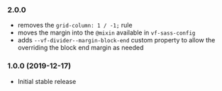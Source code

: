### 2.0.0

* removes the `grid-column: 1 / -1;` rule
* moves the margin into the `@mixin` available in `vf-sass-config`
* adds `--vf-divider--margin-block-end` custom property to allow the overriding the block end margin as needed

### 1.0.0 (2019-12-17)

* Initial stable release
